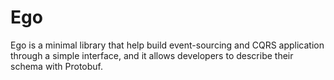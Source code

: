 # Ego

Ego is a minimal library that help build event-sourcing and CQRS application through a simple interface, 
and it allows developers to describe their schema with Protobuf.
